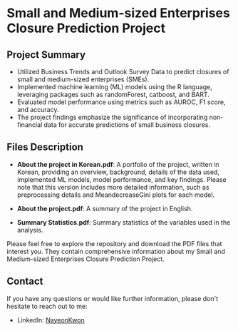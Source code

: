 # Small and Medium-sized Enterprises Closure Prediction Project

## Project Summary
- Utilized Business Trends and Outlook Survey Data to predict closures of small and medium-sized enterprises (SMEs).
- Implemented machine learning (ML) models using the R language, leveraging packages such as randomForest, catboost, and BART.
- Evaluated model performance using metrics such as AUROC, F1 score, and accuracy.
- The project findings emphasize the significance of incorporating non-financial data for accurate predictions of small business closures.

## Files Description

- **About the project in Korean.pdf**: A portfolio of the project, written in Korean, providing an overview, background, details of the data used, implemented ML models, model performance, and key findings. Please note that this version includes more detailed information, such as preprocessing details and MeandecreaseGini plots for each model.

- **About the project.pdf**: A summary of the project in English.

- **Summary Statistics.pdf**: Summary statistics of the variables used in the analysis.

Please feel free to explore the repository and download the PDF files that interest you. They contain comprehensive information about my Small and Medium-sized Enterprises Closure Prediction Project.

## Contact

If you have any questions or would like further information, please don't hesitate to reach out to me:

- LinkedIn: [NayeonKwon](https://www.linkedin.com/in/nayeon-kwon-443573192/)
